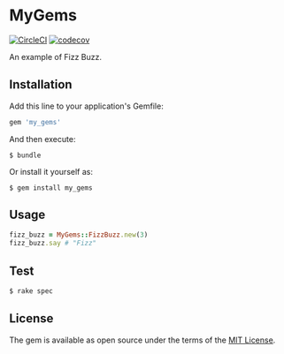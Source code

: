 # MyGems

[![CircleCI](https://circleci.com/gh/ogom/my_gems.svg?style=svg)](https://circleci.com/gh/ogom/my_gems)
[![codecov](https://codecov.io/gh/ogom/my_gems/branch/master/graph/badge.svg)](https://codecov.io/gh/ogom/my_gems)

An example of Fizz Buzz.

## Installation

Add this line to your application's Gemfile:

```ruby
gem 'my_gems'
```

And then execute:

```
$ bundle
```

Or install it yourself as:

```
$ gem install my_gems
```

## Usage

```ruby
fizz_buzz = MyGems::FizzBuzz.new(3)
fizz_buzz.say # "Fizz"
```

## Test

```bash
$ rake spec
```

## License

The gem is available as open source under the terms of the [MIT License](https://opensource.org/licenses/MIT).
